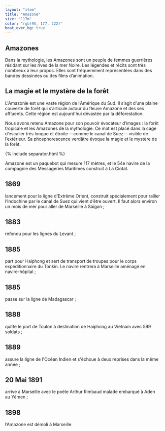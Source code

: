 ```yaml
---
layout: "item"
title: "Amazone"
size: "117m"
color: "rgb(95, 177, 222)"
boat_over_bg: true
---
```


Amazones
----
Dans la mythologie, les Amazones sont un peuple de femmes guerrières résidant sur les rives de la mer Noire. Les légendes et récits sont très nombreux à leur propos. Elles sont fréquemment représentées dans des bandes dessinées ou des films d’animation. 
La magie et le mystère de la forêt
----
L'Amazonie est une vaste région de l’Amérique du Sud. Il s’agit d’une plaine couverte de forêt qui s’articule autour du fleuve Amazone et des ses affluents. Cette région est aujourd'hui dévastée par la déforestation. 

Nous avons retenu Amazone pour son pouvoir évocateur d’images : la forêt tropicale et les Amazones de la mythologie. Ce mot est placé dans la cage d’escalier très longue et étroite —comme le canal de Suez— visible de l’extérieur. Sa phosphorescence verdâtre évoque la magie et le mystère de la forêt. 

{% include separator.html %}

Amazone est un paquebot qui mesure 117 mètres, et le 54e navire de la compagnie des Messageries Maritimes construit à La Ciotat. 

1869
----

lancement pour la ligne d’Extrême Orient, construit spécialement pour rallier l’Indochine par le canal de Suez qui vient d’être ouvert. Il faut alors environ un mois de mer pour aller de Marseille à Saïgon ;

1883
----

refondu pour les lignes du Levant ;

1885 
--------------

part pour Haiphong et sert de transport de troupes pour le corps expéditionnaire du Tonkin. Le navire rentrera à Marseille aménagé en navire-hôpital ;

1885
---------

passe sur la ligne de Madagascar ;

1888
---------------

quitte le port de Toulon à destination de Haiphong au Vietnam avec 599 soldats ;

1889
---------------

assure la ligne de l'Océan Indien et s'échoue à deux reprises dans la même année ;

20 Mai 1891 
------------

arrive à Marseille avec le poète Arthur Rimbaud malade embarqué à Aden au Yémen ;

1898
------------

l’Amazone est démoli à Marseille

